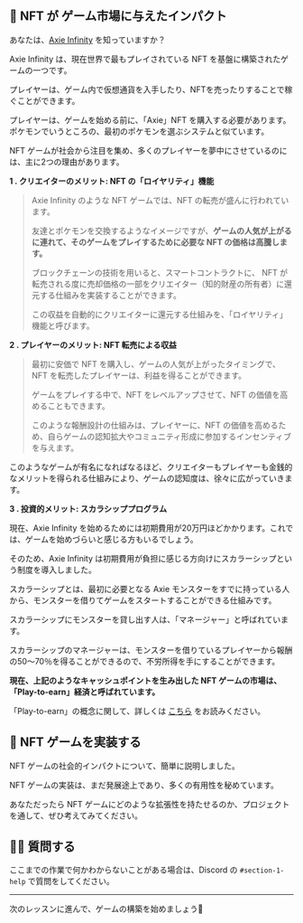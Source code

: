 ## 👾 NFT が ゲーム市場に与えたインパクト

あなたは、[Axie Infinity](https://axieinfinity.com/) を知っていますか？

Axie Infinity は、現在世界で最もプレイされている NFT を基盤に構築されたゲームの一つです。

プレイヤーは、ゲーム内で仮想通貨を入手したり、NFTを売ったりすることで稼ぐことができます。

プレイヤーは、ゲームを始める前に、「Axie」NFT を購入する必要があります。ポケモンでいうところの、最初のポケモンを選ぶシステムと似ています。

NFT ゲームが社会から注目を集め、多くのプレイヤーを夢中にさせているのには、主に2つの理由があります。

**1 \. クリエイターのメリット: NFT の「ロイヤリティ」機能**

> Axie Infinity のような NFT ゲームでは、NFT の転売が盛んに行われています。
>
>友達とポケモンを交換するようなイメージですが、**ゲームの人気が上がるに連れて、そのゲームをプレイするために必要な NFT の価格は高騰します。**
>
> ブロックチェーンの技術を用いると、スマートコントラクトに、 NFT が転売される度に売却価格の一部をクリエイター（知的財産の所有者）に還元する仕組みを実装することができます。
>
>この収益を自動的にクリエイターに還元する仕組みを、「ロイヤリティ」機能と呼びます。
>

**2 \. プレイヤーのメリット: NFT 転売による収益**
> 最初に安価で NFT を購入し、ゲームの人気が上がったタイミングで、NFT を転売したプレイヤーは、利益を得ることができます。
>
> ゲームをプレイする中で、NFT をレベルアップさせて、NFT の価値を高めることもできます。
>
> このような報酬設計の仕組みは、プレイヤーに、NFT の価値を高めるため、自らゲームの認知拡大やコミュニティ形成に参加するインセンティブを与えます。

このようなゲームが有名になればなるほど、クリエイターもプレイヤーも金銭的なメリットを得られる仕組みにより、ゲームの認知度は、徐々に広がっていきます。

**3 \. 投資的メリット: スカラシッププログラム**

現在、Axie Infinity を始めるためには初期費用が20万円ほどかかります。これでは、ゲームを始めづらいと感じる方もいるでしょう。

そのため、Axie Infinity は初期費用が負担に感じる方向けにスカラーシップという制度を導入しました。

スカラーシップとは、最初に必要となる Axie モンスターをすでに持っている人から、モンスターを借りてゲームをスタートすることができる仕組みです。

スカラーシップにモンスターを貸し出す人は、「マネージャー」と呼ばれています。

スカラーシップのマネージャーは、モンスターを借りているプレイヤーから報酬の50～70％を得ることができるので、不労所得を手にすることができます。

**現在、上記のようなキャッシュポイントを生み出した NFT ゲームの市場は、「Play-to-earn」経済と呼ばれています。**

「Play-to-earn」の概念に関して、詳しくは [こちら](https://hedge.guide/feature/what-is-play-to-earn-bc202109.html#02) をお読みください。
## 💪 NFT ゲームを実装する

NFT ゲームの社会的インパクトについて、簡単に説明しました。

NFT ゲームの実装は、まだ発展途上であり、多くの有用性を秘めています。

あなただったら NFT ゲームにどのような拡張性を持たせるのか、プロジェクトを通して、ぜひ考えてみてください。
## 🙋‍♂️ 質問する

ここまでの作業で何かわからないことがある場合は、Discord の `#section-1-help` で質問をしてください。

-----
次のレッスンに進んで、ゲームの構築を始めましょう🎉
